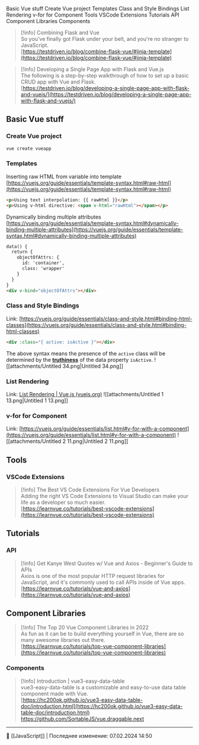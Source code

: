 Basic Vue stuff
Create Vue project
Templates
Class and Style Bindings
List Rendering
v-for for Component
Tools
VSCode Extensions
Tutorials
API
Component Libraries
Components

> [!info] Combining Flask and Vue  
> So you've finally got Flask under your belt, and you're no stranger to JavaScript.  
> [https://testdriven.io/blog/combine-flask-vue/#jinja-template](https://testdriven.io/blog/combine-flask-vue/#jinja-template)  

> [!info] Developing a Single Page App with Flask and Vue.js  
> The following is a step-by-step walkthrough of how to set up a basic CRUD app with Vue and Flask.  
> [https://testdriven.io/blog/developing-a-single-page-app-with-flask-and-vuejs/](https://testdriven.io/blog/developing-a-single-page-app-with-flask-and-vuejs/)  
## Basic Vue stuff
### Create Vue project
```Bash
vue create vueapp
```
### Templates
Inserting raw HTML from variable into template [https://vuejs.org/guide/essentials/template-syntax.html#raw-html](https://vuejs.org/guide/essentials/template-syntax.html#raw-html)
```HTML
<p>Using text interpolation: {{ rawHtml }}</p>
<p>Using v-html directive: <span v-html="rawHtml"></span></p>
```
Dynamically binding multiple attributes [https://vuejs.org/guide/essentials/template-syntax.html#dynamically-binding-multiple-attributes](https://vuejs.org/guide/essentials/template-syntax.html#dynamically-binding-multiple-attributes)
```HTML
data() {
  return {
    objectOfAttrs: {
      id: 'container',
      class: 'wrapper'
    }
  }
}
<div v-bind="objectOfAttrs"></div>
```
### Class and Style Bindings
Link: [https://vuejs.org/guide/essentials/class-and-style.html#binding-html-classes](https://vuejs.org/guide/essentials/class-and-style.html#binding-html-classes)
```HTML
<div :class="{ active: isActive }"></div>
```
The above syntax means the presence of the `active` class will be determined by the [**truthiness**](https://developer.mozilla.org/en-US/docs/Glossary/Truthy) of the data property `isActive`.
![[attachments/Untitled 34.png|Untitled 34.png]]
### List Rendering
Link: [List Rendering | Vue.js (vuejs.org)](https://vuejs.org/guide/essentials/list.html)
![[attachments/Untitled 1 13.png|Untitled 1 13.png]]
### v-for for Component
Link: [https://vuejs.org/guide/essentials/list.html#v-for-with-a-component](https://vuejs.org/guide/essentials/list.html#v-for-with-a-component)
![[attachments/Untitled 2 11.png|Untitled 2 11.png]]
## Tools
### VSCode Extensions

> [!info] The Best VS Code Extensions For Vue Developers  
> Adding the right VS Code Extensions to Visual Studio can make your life as a developer so much easier.  
> [https://learnvue.co/tutorials/best-vscode-extensions](https://learnvue.co/tutorials/best-vscode-extensions)  
## Tutorials
### API

> [!info] Get Kanye West Quotes w/ Vue and Axios - Beginner's Guide to APIs  
> Axios is one of the most popular HTTP request libraries for JavaScript, and it's commonly used to call APIs inside of Vue apps.  
> [https://learnvue.co/tutorials/vue-and-axios](https://learnvue.co/tutorials/vue-and-axios)  
## Component Libraries

> [!info] The Top 20 Vue Component Libraries in 2022  
> As fun as it can be to build everything yourself in Vue, there are so many awesome libraries out there.  
> [https://learnvue.co/tutorials/top-vue-component-libraries](https://learnvue.co/tutorials/top-vue-component-libraries)  
### Components

> [!info] Introduction | vue3-easy-data-table  
> vue3-easy-data-table is a customizable and easy-to-use data table component made with Vue.  
> [https://hc200ok.github.io/vue3-easy-data-table-doc/introduction.html](https://hc200ok.github.io/vue3-easy-data-table-doc/introduction.html)  
https://github.com/SortableJS/vue.draggable.next

----
📂 [[JavaScript]] | Последнее изменение: 07.02.2024 14:50
